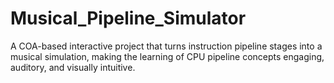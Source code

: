 # Musical_Pipeline_Simulator
A COA-based interactive project that turns instruction pipeline stages into a musical simulation, making the learning of CPU pipeline concepts engaging, auditory, and visually intuitive.
